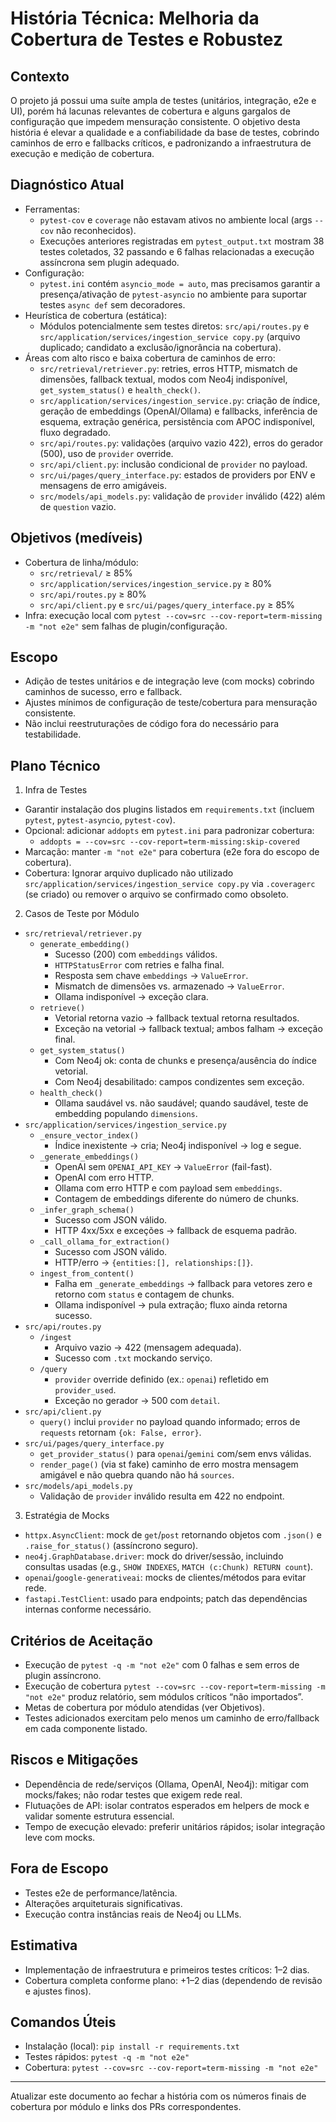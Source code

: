 # História Técnica: Melhoria da Cobertura de Testes e Robustez

## Contexto
O projeto já possui uma suíte ampla de testes (unitários, integração, e2e e UI), porém há lacunas relevantes de cobertura e alguns gargalos de configuração que impedem mensuração consistente. O objetivo desta história é elevar a qualidade e a confiabilidade da base de testes, cobrindo caminhos de erro e fallbacks críticos, e padronizando a infraestrutura de execução e medição de cobertura.

## Diagnóstico Atual
- Ferramentas:
  - `pytest-cov` e `coverage` não estavam ativos no ambiente local (args `--cov` não reconhecidos).
  - Execuções anteriores registradas em `pytest_output.txt` mostram 38 testes coletados, 32 passando e 6 falhas relacionadas a execução assíncrona sem plugin adequado.
- Configuração:
  - `pytest.ini` contém `asyncio_mode = auto`, mas precisamos garantir a presença/ativação de `pytest-asyncio` no ambiente para suportar testes `async def` sem decoradores.
- Heurística de cobertura (estática):
  - Módulos potencialmente sem testes diretos: `src/api/routes.py` e `src/application/services/ingestion_service copy.py` (arquivo duplicado; candidato a exclusão/ignorância na cobertura).
- Áreas com alto risco e baixa cobertura de caminhos de erro:
  - `src/retrieval/retriever.py`: retries, erros HTTP, mismatch de dimensões, fallback textual, modos com Neo4j indisponível, `get_system_status()` e `health_check()`.
  - `src/application/services/ingestion_service.py`: criação de índice, geração de embeddings (OpenAI/Ollama) e fallbacks, inferência de esquema, extração genérica, persistência com APOC indisponível, fluxo degradado.
  - `src/api/routes.py`: validações (arquivo vazio 422), erros do gerador (500), uso de `provider` override.
  - `src/api/client.py`: inclusão condicional de `provider` no payload.
  - `src/ui/pages/query_interface.py`: estados de providers por ENV e mensagens de erro amigáveis.
  - `src/models/api_models.py`: validação de `provider` inválido (422) além de `question` vazio.

## Objetivos (medíveis)
- Cobertura de linha/módulo:
  - `src/retrieval/` ≥ 85%
  - `src/application/services/ingestion_service.py` ≥ 80%
  - `src/api/routes.py` ≥ 80%
  - `src/api/client.py` e `src/ui/pages/query_interface.py` ≥ 85%
- Infra: execução local com `pytest --cov=src --cov-report=term-missing -m "not e2e"` sem falhas de plugin/configuração.

## Escopo
- Adição de testes unitários e de integração leve (com mocks) cobrindo caminhos de sucesso, erro e fallback.
- Ajustes mínimos de configuração de teste/cobertura para mensuração consistente.
- Não inclui reestruturações de código fora do necessário para testabilidade.

## Plano Técnico
1) Infra de Testes
- Garantir instalação dos plugins listados em `requirements.txt` (incluem `pytest`, `pytest-asyncio`, `pytest-cov`).
- Opcional: adicionar `addopts` em `pytest.ini` para padronizar cobertura:
  - `addopts = --cov=src --cov-report=term-missing:skip-covered`
- Marcação: manter `-m "not e2e"` para cobertura (e2e fora do escopo de cobertura).
- Cobertura: Ignorar arquivo duplicado não utilizado `src/application/services/ingestion_service copy.py` via `.coveragerc` (se criado) ou remover o arquivo se confirmado como obsoleto.

2) Casos de Teste por Módulo
- `src/retrieval/retriever.py`
  - `generate_embedding()`
    - Sucesso (200) com `embeddings` válidos.
    - `HTTPStatusError` com retries e falha final.
    - Resposta sem chave `embeddings` → `ValueError`.
    - Mismatch de dimensões vs. armazenado → `ValueError`.
    - Ollama indisponível → exceção clara.
  - `retrieve()`
    - Vetorial retorna vazio → fallback textual retorna resultados.
    - Exceção na vetorial → fallback textual; ambos falham → exceção final.
  - `get_system_status()`
    - Com Neo4j ok: conta de chunks e presença/ausência do índice vetorial.
    - Com Neo4j desabilitado: campos condizentes sem exceção.
  - `health_check()`
    - Ollama saudável vs. não saudável; quando saudável, teste de embedding populando `dimensions`.
- `src/application/services/ingestion_service.py`
  - `_ensure_vector_index()`
    - Índice inexistente → cria; Neo4j indisponível → log e segue.
  - `_generate_embeddings()`
    - OpenAI sem `OPENAI_API_KEY` → `ValueError` (fail-fast).
    - OpenAI com erro HTTP.
    - Ollama com erro HTTP e com payload sem `embeddings`.
    - Contagem de embeddings diferente do número de chunks.
  - `_infer_graph_schema()`
    - Sucesso com JSON válido.
    - HTTP 4xx/5xx e exceções → fallback de esquema padrão.
  - `_call_ollama_for_extraction()`
    - Sucesso com JSON válido.
    - HTTP/erro → `{entities:[], relationships:[]}`.
  - `ingest_from_content()`
    - Falha em `_generate_embeddings` → fallback para vetores zero e retorno com `status` e contagem de chunks.
    - Ollama indisponível → pula extração; fluxo ainda retorna sucesso.
- `src/api/routes.py`
  - `/ingest`
    - Arquivo vazio → 422 (mensagem adequada).
    - Sucesso com `.txt` mockando serviço.
  - `/query`
    - `provider` override definido (ex.: `openai`) refletido em `provider_used`.
    - Exceção no gerador → 500 com `detail`.
- `src/api/client.py`
  - `query()` inclui `provider` no payload quando informado; erros de `requests` retornam `{ok: False, error}`.
- `src/ui/pages/query_interface.py`
  - `get_provider_status()` para `openai`/`gemini` com/sem envs válidas.
  - `render_page()` (via st fake) caminho de erro mostra mensagem amigável e não quebra quando não há `sources`.
- `src/models/api_models.py`
  - Validação de `provider` inválido resulta em 422 no endpoint.

3) Estratégia de Mocks
- `httpx.AsyncClient`: mock de `get`/`post` retornando objetos com `.json()` e `.raise_for_status()` (assíncrono seguro).
- `neo4j.GraphDatabase.driver`: mock do driver/sessão, incluindo consultas usadas (e.g., `SHOW INDEXES`, `MATCH (c:Chunk) RETURN count`).
- `openai`/`google-generativeai`: mocks de clientes/métodos para evitar rede.
- `fastapi.TestClient`: usado para endpoints; patch das dependências internas conforme necessário.

## Critérios de Aceitação
- Execução de `pytest -q -m "not e2e"` com 0 falhas e sem erros de plugin assíncrono.
- Execução de cobertura `pytest --cov=src --cov-report=term-missing -m "not e2e"` produz relatório, sem módulos críticos “não importados”.
- Metas de cobertura por módulo atendidas (ver Objetivos).
- Testes adicionados exercitam pelo menos um caminho de erro/fallback em cada componente listado.

## Riscos e Mitigações
- Dependência de rede/serviços (Ollama, OpenAI, Neo4j): mitigar com mocks/fakes; não rodar testes que exigem rede real.
- Flutuações de API: isolar contratos esperados em helpers de mock e validar somente estrutura essencial.
- Tempo de execução elevado: preferir unitários rápidos; isolar integração leve com mocks.

## Fora de Escopo
- Testes e2e de performance/latência.
- Alterações arquiteturais significativas.
- Execução contra instâncias reais de Neo4j ou LLMs.

## Estimativa
- Implementação de infraestrutura e primeiros testes críticos: 1–2 dias.
- Cobertura completa conforme plano: +1–2 dias (dependendo de revisão e ajustes finos).

## Comandos Úteis
- Instalação (local): `pip install -r requirements.txt`
- Testes rápidos: `pytest -q -m "not e2e"`
- Cobertura: `pytest --cov=src --cov-report=term-missing -m "not e2e"`

---
Atualizar este documento ao fechar a história com os números finais de cobertura por módulo e links dos PRs correspondentes.
